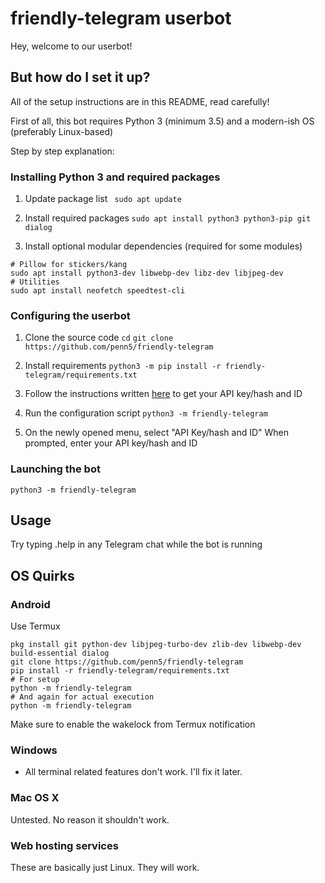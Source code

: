 # friendly-telegram userbot

Hey, welcome to our userbot!

## But how do I set it up?

All of the setup instructions are in this README, read carefully!

First of all, this bot requires Python 3 (minimum 3.5) and a modern-ish OS (preferably Linux-based)

Step by step explanation:

### Installing Python 3 and required packages

1. Update package list
` sudo apt update`

2. Install required packages
`sudo apt install python3 python3-pip git dialog`

3. Install optional modular dependencies (required for some modules)
```
# Pillow for stickers/kang
sudo apt install python3-dev libwebp-dev libz-dev libjpeg-dev
# Utilities
sudo apt install neofetch speedtest-cli
```

### Configuring the userbot

1. Clone the source code
`cd`
`git clone https://github.com/penn5/friendly-telegram`

2. Install requirements
`python3 -m pip install -r friendly-telegram/requirements.txt`

3.  Follow the instructions written [here](https://core.telegram.org/api/obtaining_api_id "here") to get your API key/hash and ID

4. Run the configuration script
`python3 -m friendly-telegram`

5. On the newly opened menu, select "API Key/hash and ID"
When prompted, enter your API key/hash and ID

### Launching the bot

`python3 -m friendly-telegram`

## Usage

Try typing .help in any Telegram chat while the bot is running

## OS Quirks

### Android

Use Termux
```
pkg install git python-dev libjpeg-turbo-dev zlib-dev libwebp-dev build-essential dialog
git clone https://github.com/penn5/friendly-telegram
pip install -r friendly-telegram/requirements.txt
# For setup
python -m friendly-telegram
# And again for actual execution
python -m friendly-telegram
```
Make sure to enable the wakelock from Termux notification

### Windows

- All terminal related features don't work. I'll fix it later.

### Mac OS X

Untested. No reason it shouldn't work.

### Web hosting services

These are basically just Linux. They will work.

